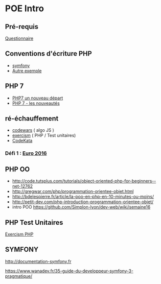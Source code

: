 # POE Intro

## Pré-requis
[Questionnaire](http://goo.gl/forms/moGYbWbc3cjFQ2Pk1)

## Conventions d'écriture PHP
- <a href="http://symfony.com/doc/current/contributing/code/standards.html" target="_blank">symfony</a>
- <a href="http://www.php-fig.org/psr/psr-2/" target="_blank">Autre exemple</a>

## PHP 7
- <a href="http://linuxfr.org/news/sortie-de-php-7-0-un-nouveau-depart" target="_blank">PHP7 un nouveau départ</a>
- <a href="http://php.net/manual/fr/migration70.new-features.php" target="_blank">PHP 7 - les nouveautés</a>

## ré-échauffement

- <a href="https://www.codewars.com/" target="_blank">codewars</a> ( algo JS )
- <a href="http://exercism.io/languages/php" target="_blank">exercism</a> ( PHP / Test unitaires)
- <a href="http://codekata.pragprog.com" target="_blank">CodeKata</a>

### Défi 1 : <a href="exercices/euro2016/README.md" target="_blank">Euro 2016</a>

## PHP OO
- http://code.tutsplus.com/tutorials/object-oriented-php-for-beginners--net-12762
- http://gregwar.com/php/programmation-orientee-objet.html
- http://bdelespierre.fr/article/la-poo-en-php-en-10-minutes-ou-moins/
- http://petit-dev.com/php-introduction-programmation-orientee-objet/
- intro POO https://github.com/Simplon-lyon/dev-web/wiki/semaine16

## PHP Test Unitaires

<a href="http://exercism.io/languages/php" target="_blank">Exercism PHP</a>

## SYMFONY
http://documentation-symfony.fr

https://www.wanadev.fr/35-guide-du-developpeur-symfony-3-pragmatique/